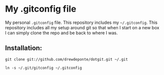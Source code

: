 # My .gitconfig file

My personal `.gitconfig` file. This repository includes my `~/.gitconfig`.
This repository includes all my setup around git so that when I start on a new
box I can simply clone the repo and be back to where I was.

## Installation:

    git clone git://github.com/drewdeponte/dotgit.git ~/.git

    ln -s ~/.git/gitconfig ~/.gitconfig


